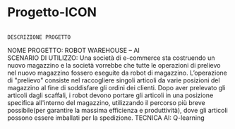 # Progetto-ICON
                                                                        DESCRIZIONE PROGETTO
NOME PROGETTO: ROBOT WAREHOUSE – AI                                                                             
SCENARIO DI UTILIZZO: Una società di e-commerce sta costruendo un nuovo magazzino e la società vorrebbe che tutte le operazioni di prelievo nel nuovo magazzino fossero eseguite da robot di magazzino. L’operazione di "prelievo" consiste nel raccogliere singoli articoli da varie posizioni del magazzino al fine di soddisfare gli ordini dei clienti. Dopo aver prelevato gli articoli dagli scaffali, i robot devono portare gli articoli in una posizione specifica all'interno del magazzino, utilizzando il percorso più breve possibile(per garantire la massima efficienza e produttività), dove gli articoli possono essere imballati per la spedizione.
TECNICA AI: Q-learning
